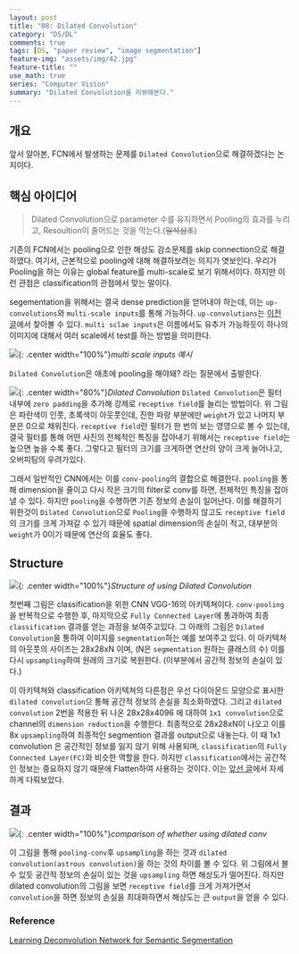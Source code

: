 ```yaml
---
layout: post
title: "08: Dilated Convolution"
category: "DS/DL"
comments: true
tags: [DS, "paper review", "image segmentation"]
feature-img: "assets/img/42.jpg"
feature-title: ""
use_math: true
series: "Computer Vision"
summary: "Dilated Convolution을 리뷰해본다."
---
```


## 개요

앞서 알아본, FCN에서 발생하는 문제를 `Dilated Convolution`으로 해결하겠다는 논지이다.

## 핵심 아이디어

> Dilated Convolution으로 parameter 수를 유지하면서 Pooling의 효과를 누리고, Resoultion이 줄어드는 것을 막는다.(~~일석삼조~~)

기존의 FCN에서는 pooling으로 인한 해상도 감소문제를 skip connection으로 해결하였다. 여기서, 근본적으로 pooling에 대해 해결하보려는 의지가 엿보인다. 우리가 Pooling을 하는 이유는 global feature를 multi-scale로 보기 위해서이다. 하지만 이런 관점은 classification의 관점에서 맞는 말이다.

segementation을 위해서는 결국 dense prediction을 얻어내야 하는데, 이는 `up-convolutions`와 `multi-scale inputs`를 통해 가능하다. `up-convolutions`는 [이전 글](https://wansook0316.github.io/ds/dl/2020/09/07/computer-vision-07-Learning-Deconvolutional-Network-for-Semantic-Segmentation.html)에서 찾아볼 수 있다. `multi sclae inputs`은 이름에서도 유추가 가능하듯이 하나의 이미지에 대해서 여러 scale에서 test를 하는 방법을 의미한다.

![](https://hoya012.github.io/assets/img/object_detection_sixth/1.PNG){: .center width="100%"}_multi scale inputs 예시_

`Dilated Convolution`은 애초에 pooling을 해야돼? 라는 질문에서 출발한다.

![](https://t1.daumcdn.net/cfile/tistory/99448C335A014DD609){: .center width="80%"}_Dilated Convolution_
`Dilated Convolution`은 필터 내부에 `zero padding`을 추가해 강제로 `receptive field`를 늘리는 방법이다. 위 그림은 파란색이 인풋, 초록색이 아웃풋인데, 진한 파랑 부분에만 `weight`가 있고 나머지 부분은 0으로 채워진다. `receptive field`란 필터가 한 번의 보는 영영으로 볼 수 있는데, 결국 필터를 통해 어떤 사진의 전체적인 특징을 잡아내기 위해서는 `receptive field`는 높으면 높을 수록 좋다. 그렇다고 필터의 크기를 크게하면 연산의 양이 크게 늘어나고, 오버피팅의 우려가있다.

그래서 일반적인 CNN에서는 이를 `conv-pooling`의 결합으로 해결한다. `pooling`을 통해 dimension을 줄이고 다시 작은 크기의 filter로 conv를 하면, 전체적인 특징을 잡아낼 수 있다. 하지만 `pooling`을 수행하면 기존 정보의 손실이 일어난다. 이를 해결하기 위한것이 `Dilated Convolution`으로 `Pooling`을 수행하지 않고도 `receptive field`의 크기를 크게 가져갈 수 있기 때문에 spatial dimension의 손실이 적고, 대부분의 `weight`가 0이기 때문에 연산의 효율도 좋다.

## Structure

![](https://t1.daumcdn.net/cfile/tistory/99BD2B335A01526610){: .center width="100%"}_Structure of using Dilated Convolution_

첫번째 그림은 classification을 위한 CNN VGG-16의 아키텍쳐이다. `conv-pooling`을 반복적으로 수행한 후, 마지막으로 `Fully Connected Layer`에 통과하여 최종 `classification` 결과를 얻는 과정을 보여주고있다. 그 아래의 그림은 `Dilated Convolution`을 통하여 이미지를 `segmentation`하는 예를 보여주고 있다. 이 아키텍쳐의 아웃풋의 사이즈는 28x28xN 이며, (N은 `segmentation` 원하는 클래스의 수) 이를 다시 `upsampling`하여 원래의 크기로 복원한다. (이부분에서 공간적 정보의 손실이 있다.)

이 아키텍쳐와 classification 아키텍쳐의 다른점은 우선 다이아몬드 모양으로 표시한 `dilated convolution`으 통해 공간적 정보의 손실을 최소화하였다. 그리고 `dilated convolution` 2번을 적용한 뒤 나온 28x28x4096 에 대하여 `1x1 convolution`으로 channel의 `dimension reduction`을 수행한다. 최종적으로 28x28xN이 나오고 이를 8x `upsampling`하여 최종적인 segmention 결과를 output으로 내놓는다. 이 때 1x1 convolution 은 공간적인 정보를 잃지 않기 위해 사용되며, `classification`의 `Fully Connected Layer(FC)`와 비슷한 역할을 한다. 하지만 `classification`에서는 공간적인 정보는 중요하지 않기 때문에 Flatten하여 사용하는 것이다. 이는 [앞선 글](https://wansook0316.github.io/ds/dl/2020/09/07/computer-vision-06-Fully-Convolutional-Networks.html)에서 자세하게 다뤄보았다.

## 결과

![](https://t1.daumcdn.net/cfile/tistory/99E713335A01509E2A){: .center width="100%"}_comparison of whether using dilated conv_

이 그림을 통해 `pooling-conv`후 `upsampling`을 하는 것과 `dilated convolution(astrous convolution)`을 하는 것의 차이를 볼 수 있다. 위 그림에서 볼 수 있듯 공간적 정보의 손실이 있는 것을 `upsampling` 하면 해상도가 떨어진다. 하지만 dilated convolution의 그림을 보면 `receptive field`를 크게 가져가면서 `convolution`을 하면 정보의 손실을 최대화하면서 해상도는 큰 `output`을 얻을 수 있다.

### Reference

[Learning Deconvolution Network for Semantic Segmentation](https://modulabs-biomedical.github.io/Learning_Deconvolution_Network_for_Semantic_Segmentation)
